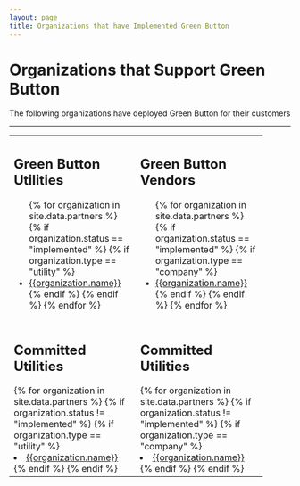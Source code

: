 ```yaml
---
layout: page
title: Organizations that have Implemented Green Button
---
```

<h1>Organizations that Support Green Button</h1>
<p>
The following organizations have deployed Green Button for their customers
<hr />
</p>
<table style="width:90%;">
<tr>
<td style="vertical-align:top;">
<h2>Green Button Utilities</h2>
<ul>
{% for organization in site.data.partners %}
  {% if organization.status == "implemented" %}
    {% if organization.type == "utility" %}
	  <li><a href="{{organiation.url}}" />{{organization.name}}</a></li>
    {% endif %}
  {% endif %}	  
{% endfor %}
</ul>
</td>
<td style="vertical-align:top;">
<h2>Green Button Vendors</h2>
<ul>
{% for organization in site.data.partners %}
  {% if organization.status == "implemented" %}
  {% if organization.type == "company" %}
  <li><a href="{{organiation.url}}" />{{organization.name}}</a></li>
  {% endif %}
  {% endif %}  
{% endfor %}
</ul>
</td>
</tr>
<tr>
<td style="vertical-align:top;">
<h2>Committed Utilities</h2>
{% for organization in site.data.partners %}
  {% if organization.status != "implemented" %}
  {% if organization.type == "utility" %}
  <li><a href="{{organiation.url}}" />{{organization.name}}</a></li>
  {% endif %}
  {% endif %} 
</td>
<td style="vertical-align:top;">
<h2>Committed Utilities</h2>
{% for organization in site.data.partners %}
  {% if organization.status != "implemented" %}
  {% if organization.type == "company" %}
  <li><a href="{{organiation.url}}" />{{organization.name}}</a></li>
  {% endif %}
  {% endif %} 
</td>
</tr>
</table>
